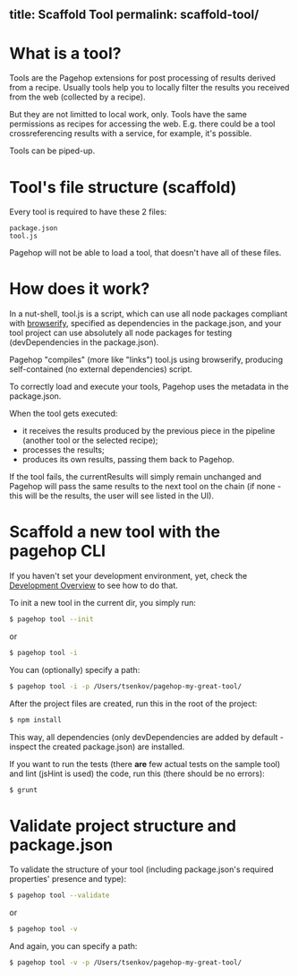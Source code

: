 title: Scaffold Tool
permalink: scaffold-tool/
---
# What is a tool?

Tools are the Pagehop extensions for post processing of results derived from a recipe. Usually tools help you to locally filter the results you received from the web (collected by a recipe).

But they are not limitted to local work, only. Tools have the same permissions as recipes for accessing the web. E.g. there could be a tool crossreferencing results with a service, for example, it's possible.

Tools can be piped-up.

# Tool's file structure (scaffold)

Every tool is required to have these 2 files:

```
package.json
tool.js
```

Pagehop will not be able to load a tool, that doesn't have all of these files.

# How does it work?

In a nut-shell, tool.js is a script, which can use all node packages compliant with [browserify](http://browserify.org/), specified as dependencies in the package.json, and your tool project can use absolutely all node packages for testing (devDependencies in the package.json).

Pagehop "compiles" (more like "links") tool.js using browserify, producing self-contained (no external dependencies) script.

To correctly load and execute your tools, Pagehop uses the metadata in the package.json.

When the tool gets executed:
- it receives the results produced by the previous piece in the pipeline (another tool or the selected recipe);
- processes the results;
- produces its own results, passing them back to Pagehop.

If the tool fails, the currentResults will simply remain unchanged and Pagehop will pass the same results to the next tool on the chain (if none - this will be the results, the user will see listed in the UI).

# Scaffold a new tool with the pagehop CLI

If you haven't set your development environment, yet, check the [Development Overview](/development-overview/) to see how to do that.

To init a new tool in the current dir, you simply run:

```bash
$ pagehop tool --init
```

or

```bash
$ pagehop tool -i
```

You can (optionally) specify a path:

```bash
$ pagehop tool -i -p /Users/tsenkov/pagehop-my-great-tool/
```

After the project files are created, run this in the root of the project:

```bash
$ npm install
```

This way, all dependencies (only devDependencies are added by default - inspect the created package.json) are installed.

If you want to run the tests (there **are** few actual tests on the sample tool) and lint (jsHint is used) the code, run this (there should be no errors):

```bash
$ grunt
```

# Validate project structure and package.json

To validate the structure of your tool (including package.json's required properties' presence and type):

```bash
$ pagehop tool --validate
```

or

```bash
$ pagehop tool -v
```

And again, you can specify a path:

```bash
$ pagehop tool -v -p /Users/tsenkov/pagehop-my-great-tool/
```